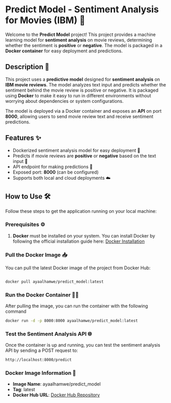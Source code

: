 # Predict Model - Sentiment Analysis for Movies (IBM) 🚀

Welcome to the **Predict Model** project! This project provides a machine learning model for **sentiment analysis** on movie reviews, determining whether the sentiment is **positive** or **negative**. The model is packaged in a **Docker container** for easy deployment and predictions.

## Description 📖

This project uses a **predictive model** designed for **sentiment analysis** on **IBM movie reviews**. The model analyzes text input and predicts whether the sentiment behind the movie review is positive or negative. It is packaged using **Docker** to make it easy to run in different environments without worrying about dependencies or system configurations.

The model is deployed via a Docker container and exposes an **API** on port **8000**, allowing users to send movie review text and receive sentiment predictions.

## Features ✨

- Dockerized sentiment analysis model for easy deployment 🚢
- Predicts if movie reviews are **positive** or **negative** based on the text input 🎥
- API endpoint for making predictions 📡
- Exposed port: **8000** (can be configured)
- Supports both local and cloud deployments ☁️

## How to Use 🛠️

Follow these steps to get the application running on your local machine:

### Prerequisites ⚙️

1. **Docker** must be installed on your system. You can install Docker by following the official installation guide here: [Docker Installation](https://docs.docker.com/get-docker/)

### Pull the Docker Image 📥

You can pull the latest Docker image of the project from Docker Hub:

```bash

docker pull ayaalhamwe/predict_model:latest
```
### Run the Docker Container 🏃‍♂️

After pulling the image, you can run the container with the following command

```bash
docker run -d -p 8000:8000 ayaalhamwe/predict_model:latest
```
### Test the Sentiment Analysis API 🌐
Once the container is up and running, you can test the sentiment analysis API by sending a POST request to:

```bash
http://localhost:8000/predict
```
### Docker Image Information 🐳

- **Image Name**: ayaalhamwe/predict_model
- **Tag**: latest
- **Docker Hub URL**: [Docker Hub Repository](https://hub.docker.com/r/ayaalhamwe/predict_model)
